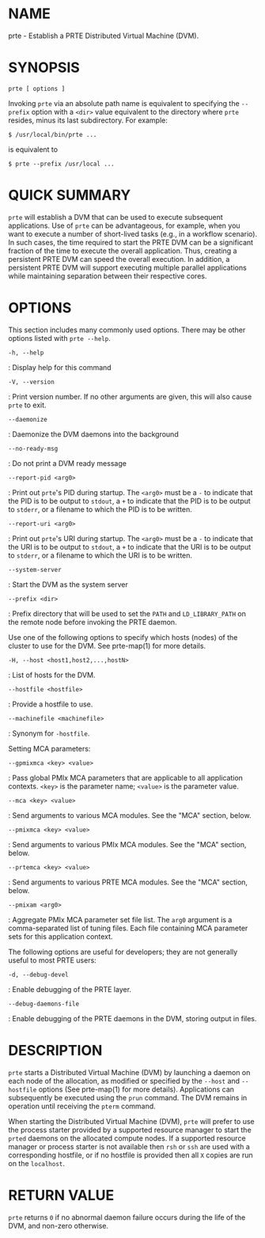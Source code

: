 # NAME

prte - Establish a PRTE Distributed Virtual Machine (DVM).

# SYNOPSIS

```
prte [ options ]
```

Invoking `prte` via an absolute path name is equivalent to
specifying the `--prefix` option with a `<dir>` value equivalent to
the directory where `prte` resides, minus its last subdirectory.
For example:

```
$ /usr/local/bin/prte ...
```

is equivalent to

```
$ prte --prefix /usr/local ...
```

# QUICK SUMMARY

`prte` will establish a DVM that can be used to execute subsequent
applications. Use of `prte` can be advantageous, for example, when
you want to execute a number of short-lived tasks (e.g., in a workflow
scenario). In such cases, the time required to start the PRTE DVM can be a
significant fraction of the time to execute the overall application. Thus,
creating a persistent PRTE DVM can speed the overall execution. In addition, a
persistent PRTE DVM will support executing multiple parallel applications while
maintaining separation between their respective cores.

# OPTIONS

This section includes many commonly used options. There may be other options
listed with `prte --help`.

`-h, --help`

:   Display help for this command

`-V, --version`

:   Print version number. If no other arguments are given, this will
    also cause `prte` to exit.

`--daemonize`

:   Daemonize the DVM daemons into the background

`--no-ready-msg`

:   Do not print a DVM ready message

`--report-pid <arg0>`

:   Print out `prte`'s PID during startup. The `<arg0>` must be a `-` to
    indicate that the PID is to be output to `stdout`, a `+` to indicate that
    the PID is to be output to `stderr`, or a filename to which the PID is to
    be written.

`--report-uri <arg0>`

:   Print out `prte`'s URI during startup. The `<arg0>` must be a `-` to
    indicate that the URI is to be output to `stdout`, a `+` to indicate that
    the URI is to be output to `stderr`, or a filename to which the URI is to
    be written.

`--system-server`

:   Start the DVM as the system server

`--prefix <dir>`

:   Prefix directory that will be used to set the `PATH` and
    `LD_LIBRARY_PATH` on the remote node before invoking the PRTE
    daemon.

Use one of the following options to specify which hosts (nodes) of the
cluster to use for the DVM. See prte-map(1) for more details.

`-H, --host <host1,host2,...,hostN>`

:   List of hosts for the DVM.

`--hostfile <hostfile>`

:   Provide a hostfile to use.

`--machinefile <machinefile>`

:   Synonym for `-hostfile`.

Setting MCA parameters:

`--gpmixmca <key> <value>`

:   Pass global PMIx MCA parameters that are applicable to all application
    contexts. `<key>` is the parameter name; `<value>` is the parameter value.

`--mca <key> <value>`

:   Send arguments to various MCA modules. See the "MCA" section,
    below.

`--pmixmca <key> <value>`

:   Send arguments to various PMIx MCA modules. See the "MCA" section,
    below.

`--prtemca <key> <value>`

:   Send arguments to various PRTE MCA modules. See the "MCA" section,
    below.

`--pmixam <arg0>`

:   Aggregate PMIx MCA parameter set file list. The `arg0` argument is a
    comma-separated list of tuning files. Each file containing MCA parameter
    sets for this application context.

The following options are useful for developers; they are not generally
useful to most PRTE users:

`-d, --debug-devel`

:   Enable debugging of the PRTE layer.

`--debug-daemons-file`

:   Enable debugging of the PRTE daemons in the DVM, storing output in
    files.


# DESCRIPTION

`prte` starts a Distributed Virtual Machine (DVM) by launching a
daemon on each node of the allocation, as modified or specified by the
`--host` and `--hostfile` options (See prte-map(1) for more details).
Applications can subsequently be executed using the `prun` command. The DVM
remains in operation until receiving the `pterm` command.

When starting the Distributed Virtual Machine (DVM), `prte` will prefer to use
the process starter provided by a supported resource manager to start the
`prted` daemons on the allocated compute nodes. If a supported resource manager
or process starter is not available then `rsh` or `ssh` are used with a
corresponding hostfile, or if no hostfile is provided then all `X` copies are
run on the `localhost`.

# RETURN VALUE

`prte` returns `0` if no abnormal daemon failure occurs during the life of the
DVM, and non-zero otherwise.
